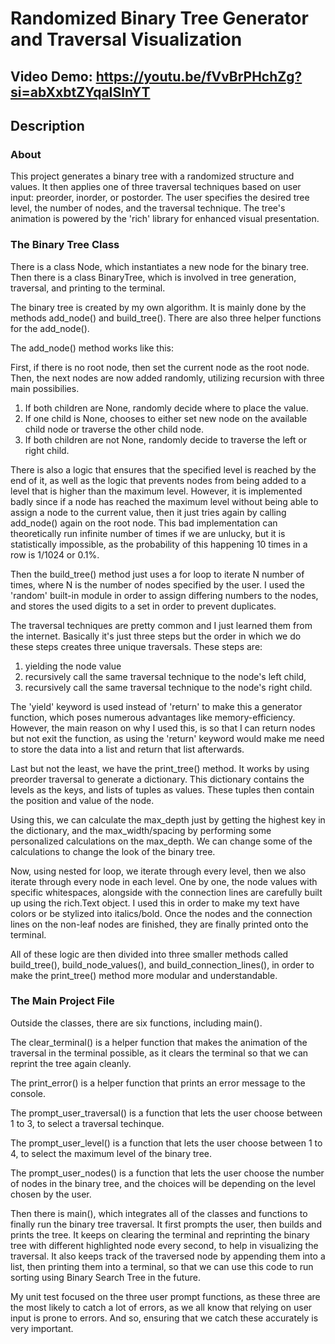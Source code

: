 # Randomized Binary Tree Generator and Traversal Visualization
## Video Demo: https://youtu.be/fVvBrPHchZg?si=abXxbtZYqaISlnYT
## Description
### About
This project generates a binary tree with a randomized structure and values. It then applies one of three traversal techniques based on user input: preorder, inorder, or postorder. The user specifies the desired tree level, the number of nodes, and the traversal technique. The tree's animation is powered by the 'rich' library for enhanced visual presentation.

### The Binary Tree Class
There is a class Node, which instantiates a new node for the binary tree.
Then there is a class BinaryTree, which is involved in tree generation, traversal, and printing to the terminal.

The binary tree is created by my own algorithm.
It is mainly done by the methods add_node() and build_tree().
There are also three helper functions for the add_node().

The add_node() method works like this:

First, if there is no root node, then set the current node as the root node.
Then, the next nodes are now added randomly, utilizing recursion with three main possibilies.
1. If both children are None, randomly decide where to place the value.
2. If one child is None, chooses to either set new node on the available child node or traverse the other child node.
3. If both children are not None, randomly decide to traverse the left or right child.

There is also a logic that ensures that the specified level is reached by the end of it, as well as the logic that prevents nodes from being added to a level that is higher than the maximum level. However, it is implemented badly since if a node has reached the maximum level without being able to assign a node to the current value, then it just tries again by calling add_node() again on the root node. This bad implementation can theoretically run infinite number of times if we are unlucky, but it is statistically impossible, as the probability of this happening 10 times in a row is 1/1024 or 0.1%.

Then the build_tree() method just uses a for loop to iterate N number of times, where N is the number of nodes specified by the user. I used the 'random' built-in module in order to assign differing numbers to the nodes, and stores the used digits to a set in order to prevent duplicates.

The traversal techniques are pretty common and I just learned them from the internet. Basically it's just three steps but the order in which we do these steps creates three unique traversals. These steps are:

1. yielding the node value
2. recursively call the same traversal technique to the node's left child,
3. recursively call the same traversal technique to the node's right child.

The 'yield' keyword is used instead of 'return' to make this a generator function, which poses numerous advantages like memory-efficiency. However, the main reason on why I used this, is so that I can return nodes but not exit the function, as using the 'return' keyword would make me need to store the data into a list and return that list afterwards.

Last but not the least, we have the print_tree() method. It works by using preorder traversal to generate a dictionary. This dictionary contains the levels as the keys, and lists of tuples as values. These tuples then contain the position and value of the node.

Using this, we can calculate the max_depth just by getting the highest key in the dictionary, and the max_width/spacing by performing some personalized calculations on the max_depth. We can change some of the calculations to change the look of the binary tree.

Now, using nested for loop, we iterate through every level, then we also iterate through every node in each level. One by one, the node values with specific whitespaces, alongside with the connection lines are carefully built up using the rich.Text object. I used this in order to make my text have colors or be stylized into italics/bold. Once the nodes and the connection lines on the non-leaf nodes are finished, they are finally printed onto the terminal.

All of these logic are then divided into three smaller methods called build_tree(), build_node_values(), and build_connection_lines(), in order to make the print_tree() method more modular and understandable.

### The Main Project File
Outside the classes, there are six functions, including main().

The clear_terminal() is a helper function that makes the animation of the traversal in the terminal possible, as it clears the terminal so that we can reprint the tree again cleanly.

The print_error() is a helper function that prints an error message to the console.

The prompt_user_traversal() is a function that lets the user choose between 1 to 3, to select a traversal techinque.

The prompt_user_level() is a function that lets the user choose between 1 to 4, to select the maximum level of the binary tree.

The prompt_user_nodes() is a function that lets the user choose the number of nodes in the binary tree, and the choices will be depending on the level chosen by the user.

Then there is main(), which integrates all of the classes and functions to finally run the binary tree traversal. It first prompts the user, then builds and prints the tree. It keeps on clearing the terminal and reprinting the binary tree with different highlighted node every second, to help in visualizing the traversal. It also keeps track of the traversed node by appending them into a list, then printing them into a terminal, so that we can use this code to run sorting using Binary Search Tree in the future.

My unit test focused on the three user prompt functions, as these three are the most likely to catch a lot of errors, as we all know that relying on user input is prone to errors. And so, ensuring that we catch these accurately is very important.






